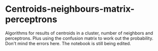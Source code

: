 # Centroids-neighbours-matrix-perceptrons
Algorithms for results of centroids in a cluster, number of neighbors and perceptrons. Plus using the confusion matrix to work out the probability. Don't mind the errors here. The notebook is still being edited.
